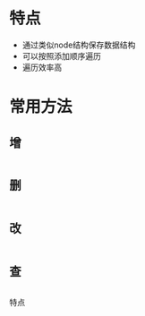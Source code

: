 
# 特点

- 通过类似node结构保存数据结构
- 可以按照添加顺序遍历
- 遍历效率高

# 常用方法

## 增

```Java

```

## 删

```Java

```

## 改

```Java

```

## 查

```Java

```

特点
